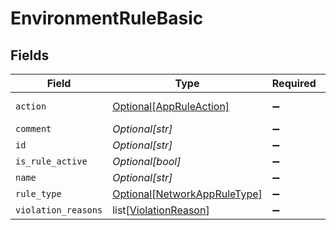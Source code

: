 # EnvironmentRuleBasic


## Fields

| Field                                                                     | Type                                                                      | Required                                                                  | Description                                                               |
| ------------------------------------------------------------------------- | ------------------------------------------------------------------------- | ------------------------------------------------------------------------- | ------------------------------------------------------------------------- |
| `action`                                                                  | [Optional[AppRuleAction]](../../models/shared/appruleaction.md)           | :heavy_minus_sign:                                                        | App rule action                                                           |
| `comment`                                                                 | *Optional[str]*                                                           | :heavy_minus_sign:                                                        | N/A                                                                       |
| `id`                                                                      | *Optional[str]*                                                           | :heavy_minus_sign:                                                        | N/A                                                                       |
| `is_rule_active`                                                          | *Optional[bool]*                                                          | :heavy_minus_sign:                                                        | N/A                                                                       |
| `name`                                                                    | *Optional[str]*                                                           | :heavy_minus_sign:                                                        | N/A                                                                       |
| `rule_type`                                                               | [Optional[NetworkAppRuleType]](../../models/shared/networkappruletype.md) | :heavy_minus_sign:                                                        | N/A                                                                       |
| `violation_reasons`                                                       | list[[ViolationReason](../../models/shared/violationreason.md)]           | :heavy_minus_sign:                                                        | N/A                                                                       |